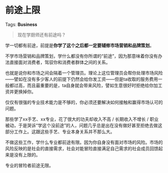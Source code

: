 # 前途上限

Tags: **Business**

> 现在学厨师还有前途吗？



学一切都有前途，前提是**你学了这个之后都一定要辅修市场营销和品牌策划**。

不学市场营销和品牌策划，学什么都没有你所谓的“前途”，因为那意味着你没有办法直接面对消费者，驾驭你和消费者群体之间的关系。

也就是说你和市场之间会隔着一个管理员。理论上这位管理员会帮你处理市场风险——譬如在没有多少客人的前提下仍然会给你发工资——但是ta收取的服务费用一般都过高，而且最重要的是，ta自身就会带来风险，譬如生意很好时拒绝给你加工资并更换掉你。

仅仅有很强的专业技术能力是不够的，你必须还要解决如何接触和赢得市场认可的问题。

那些学了xx手艺、xx专业，花了很大的功夫却收入不高 / 长期收入不增长 / 职业被动，于是哭诉“学这个没前途”的人，问题几乎总是出在没有做好甚至拒绝去做这部分工作上。这跟这些手艺、专业本身关系并不那么大。

不做这些工作，学什么专业都前途有限。因为你自身没有面对市场的风险。市场的风险反映的是社会的直接需求，社会对能冒险直接满足自己需求的社会成员回馈起来是没有上限的。

专业的冒险者前途无限。



